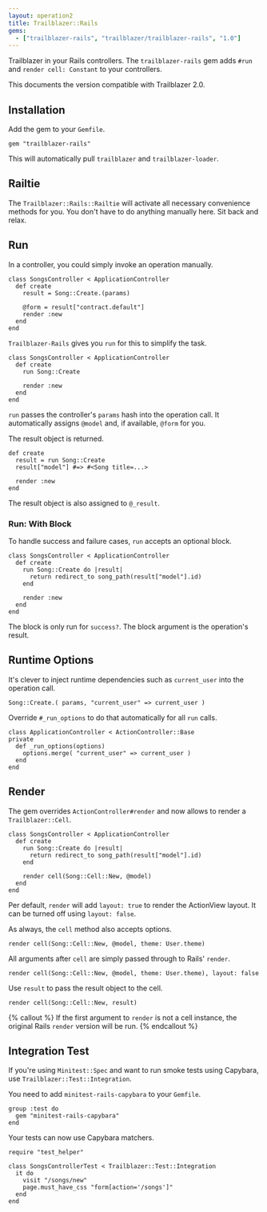 ```yaml
---
layout: operation2
title: Trailblazer::Rails
gems:
  - ["trailblazer-rails", "trailblazer/trailblazer-rails", "1.0"]
---
```


Trailblazer in your Rails controllers. The `trailblazer-rails` gem adds `#run` and `render cell: Constant` to your controllers.

This documents the version compatible with Trailblazer 2.0.

## Installation

Add the gem to your `Gemfile`.

    gem "trailblazer-rails"

This will automatically pull `trailblazer` and `trailblazer-loader`.

## Railtie

The `Trailblazer::Rails::Railtie` will activate all necessary convenience methods for you. You don't have to do anything manually here. Sit back and relax.

## Run

In a controller, you could simply invoke an operation manually.

    class SongsController < ApplicationController
      def create
        result = Song::Create.(params)

        @form = result["contract.default"]
        render :new
      end
    end

`Trailblazer-Rails` gives you `run` for this to simplify the task.

    class SongsController < ApplicationController
      def create
        run Song::Create

        render :new
      end
    end

`run` passes the controller's `params` hash into the operation call. It automatically assigns `@model` and, if available, `@form` for you.

The result object is returned.

    def create
      result = run Song::Create
      result["model"] #=> #<Song title=...>

      render :new
    end

The result object is also assigned to `@_result`.

### Run: With Block

To handle success and failure cases, `run` accepts an optional block.

    class SongsController < ApplicationController
      def create
        run Song::Create do |result|
          return redirect_to song_path(result["model"].id)
        end

        render :new
      end
    end

The block is only run for `success?`. The block argument is the operation's result.

## Runtime Options

It's clever to inject runtime dependencies such as `current_user` into the operation call.

    Song::Create.( params, "current_user" => current_user )


Override `#_run_options` to do that automatically for all `run` calls.

    class ApplicationController < ActionController::Base
    private
      def _run_options(options)
        options.merge( "current_user" => current_user )
      end
    end

## Render

The gem overrides `ActionController#render` and now allows to render a `Trailblazer::Cell`.

    class SongsController < ApplicationController
      def create
        run Song::Create do |result|
          return redirect_to song_path(result["model"].id)
        end

        render cell(Song::Cell::New, @model)
      end
    end

Per default, `render` will add `layout: true` to render the ActionView layout. It can be turned off using `layout: false`.

As always, the `cell` method also accepts options.

    render cell(Song::Cell::New, @model, theme: User.theme)

All arguments after `cell` are simply passed through to Rails' `render`.

    render cell(Song::Cell::New, @model, theme: User.theme), layout: false

Use `result` to pass the result object to the cell.

    render cell(Song::Cell::New, result)

{% callout %}
If the first argument to `render` is not a cell instance, the original Rails `render` version will be run.
{% endcallout %}



<!--
## Expose

Use `expose` to pass specified properties from the `result` object directly to the cell.

    render cell( Song::Cell::New, expose(["model", "contract.default"]) )

The `expose` method will create an intermediate object with readers for you.

    value = expose(["model", "contract.default"])
    value["model"] #=> #<Song title=... >
    value.model    #=> #<Song title=... >

This object is now passed to the cell as the `model`.

A common way to call this is using `%w{}`.

    render cell( Song::Cell::New, expose(%w{model contract.default}) )

Additional options to present can be passed as a hash.

    render cell( Song::Cell::New, expose(%w{model contract.default}, artist: Artist.last) )
 -->


## Integration Test

If you're using `Minitest::Spec` and want to run smoke tests using Capybara, use `Trailblazer::Test::Integration`.

You need to add `minitest-rails-capybara` to your `Gemfile`.

    group :test do
      gem "minitest-rails-capybara"
    end

Your tests can now use Capybara matchers.

    require "test_helper"

    class SongsControllerTest < Trailblazer::Test::Integration
      it do
        visit "/songs/new"
        page.must_have_css "form[action='/songs']"
      end
    end

